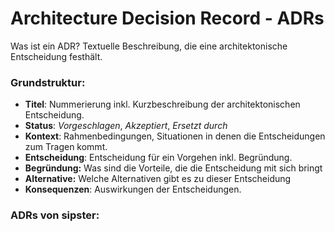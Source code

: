 # Architecture Decision Record - ADRs

Was ist ein ADR? Textuelle Beschreibung, die eine architektonische Entscheidung festhält.

### Grundstruktur:

* **Titel**: Nummerierung inkl. Kurzbeschreibung der architektonischen Entscheidung.
* **Status**: _Vorgeschlagen_, _Akzeptiert_, _Ersetzt durch_
* **Kontext**: Rahmenbedingungen, Situationen in denen die Entscheidungen zum Tragen kommt.
* **Entscheidung**: Entscheidung für ein Vorgehen inkl. Begründung.
* **Begründung:** Was sind die Vorteile, die die Entscheidung mit sich bringt
* **Alternative:** Welche Alternativen gibt es zu dieser Entscheidung
* **Konsequenzen**: Auswirkungen der Entscheidungen.

### ADRs von sipster:
